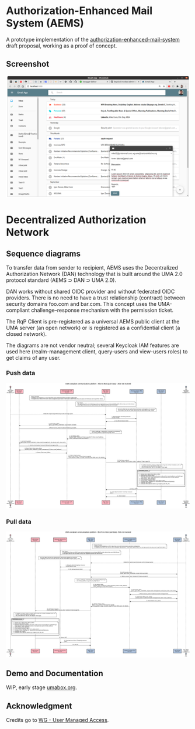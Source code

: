 # Authorization-Enhanced Mail System (AEMS)

A prototype implementation of the [authorization-enhanced-mail-system][1] draft proposal, working as a proof of concept.

## Screenshot

![GUI](./images/gui.png)

# Decentralized Authorization Network

## Sequence diagrams

To transfer data from sender to recipient, AEMS uses the Decentralized Authorization Network (DAN) technology that is built around the UMA 2.0 protocol standard (AEMS ⊃ DAN ⊃ UMA 2.0).

DAN works without shared OIDC provider and without federated OIDC providers. There is no need to have a trust relationship (contract) between security domains foo.com and bar.com. This concept uses the UMA-compliant challenge–response mechanism with the permission ticket.

The RqP Client is pre-registered as a universal AEMS public client at the UMA server (an open network) or is registered as a confidential client (a closed network).

The diagrams are not vendor neutral; several Keycloak IAM features are used here (realm-management client, query-users and view-users roles) to get claims of any user.

### Push data

![Sequence Diagram - push data](./images/uma-compliant-communications-platform-alice-to-bob-push-data-alice-not-involved.png)

### Pull data

![Sequence Diagram - pull data](./images/uma-compliant-communications-platform-bob-from-alice-pull-data-bob-not-involved.png)

## Demo and Documentation

WIP, early stage [umabox.org][2].

## Acknowledgment

Credits go to [WG - User Managed Access][3].

[1]: https://github.com/uma-email/proposal
[2]: https://www.umabox.org
[3]: https://kantarainitiative.org/confluence/display/uma/Home